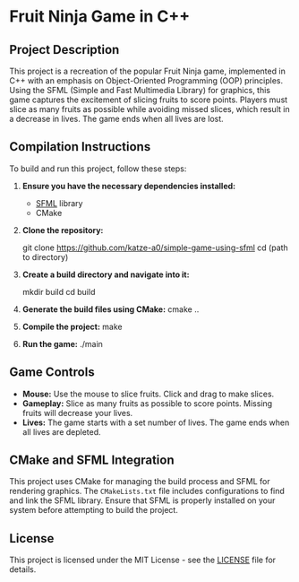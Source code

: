 

# Fruit Ninja Game in C++

## Project Description

This project is a recreation of the popular Fruit Ninja game, implemented in C++ with an emphasis on Object-Oriented Programming (OOP) principles. Using the SFML (Simple and Fast Multimedia Library) for graphics, this game captures the excitement of slicing fruits to score points. Players must slice as many fruits as possible while avoiding missed slices, which result in a decrease in lives. The game ends when all lives are lost.

## Compilation Instructions

To build and run this project, follow these steps:

1. **Ensure you have the necessary dependencies installed:**
   - [SFML](https://www.sfml-dev.org/) library
   - CMake

2. **Clone the repository:**
   
   git clone https://github.com/katze-a0/simple-game-using-sfml
   cd (path to directory)


3. **Create a build directory and navigate into it:**
   
   mkdir build
   cd build
   
4. **Generate the build files using CMake:**
   cmake ..
   
5. **Compile the project:**
   make
   
6. **Run the game:**
   ./main


## Game Controls

- **Mouse:** Use the mouse to slice fruits. Click and drag to make slices.
- **Gameplay:** Slice as many fruits as possible to score points. Missing fruits will decrease your lives.
- **Lives:** The game starts with a set number of lives. The game ends when all lives are depleted.

## CMake and SFML Integration

This project uses CMake for managing the build process and SFML for rendering graphics. The `CMakeLists.txt` file includes configurations to find and link the SFML library. Ensure that SFML is properly installed on your system before attempting to build the project.

## License

This project is licensed under the MIT License - see the [LICENSE](LICENSE) file for details.

